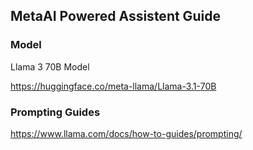 ## MetaAI Powered Assistent Guide

### Model

 Llama 3 70B Model

 https://huggingface.co/meta-llama/Llama-3.1-70B

### Prompting Guides

https://www.llama.com/docs/how-to-guides/prompting/